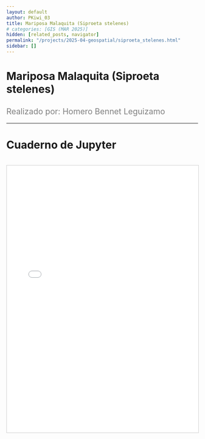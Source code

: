 ```yaml
---
layout: default
author: PKiwi_03
title: Mariposa Malaquita (Siproeta stelenes)
# categories: [GIS (MAR 2025)]
hidden: [related_posts, navigator]
permalink: "/projects/2025-04-geospatial/siproeta_stelenes.html"
sidebar: []
---
```


# Mariposa Malaquita (Siproeta stelenes)

<h2 style="color: gray; font-weight: normal;">
Realizado por: Homero Bennet Leguizamo  
</h2>

---

# Cuaderno de Jupyter
<br>

<iframe 
    src="/assets/html/2025-04-geospatial/homero_bennet.html" 
    width="100%" 
    height="700" 
    style="border: 1px solid #ccc;"
></iframe>
